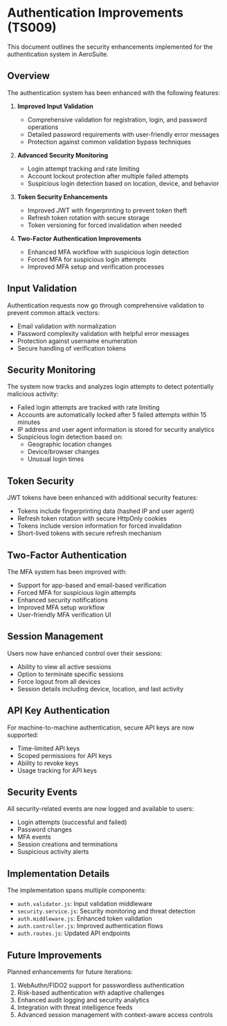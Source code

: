 # Authentication Improvements (TS009)

This document outlines the security enhancements implemented for the authentication system in AeroSuite.

## Overview

The authentication system has been enhanced with the following features:

1. **Improved Input Validation**
   - Comprehensive validation for registration, login, and password operations
   - Detailed password requirements with user-friendly error messages
   - Protection against common validation bypass techniques

2. **Advanced Security Monitoring**
   - Login attempt tracking and rate limiting
   - Account lockout protection after multiple failed attempts
   - Suspicious login detection based on location, device, and behavior

3. **Token Security Enhancements**
   - Improved JWT with fingerprinting to prevent token theft
   - Refresh token rotation with secure storage
   - Token versioning for forced invalidation when needed

4. **Two-Factor Authentication Improvements**
   - Enhanced MFA workflow with suspicious login detection
   - Forced MFA for suspicious login attempts
   - Improved MFA setup and verification processes

## Input Validation

Authentication requests now go through comprehensive validation to prevent common attack vectors:

- Email validation with normalization
- Password complexity validation with helpful error messages
- Protection against username enumeration
- Secure handling of verification tokens

## Security Monitoring

The system now tracks and analyzes login attempts to detect potentially malicious activity:

- Failed login attempts are tracked with rate limiting
- Accounts are automatically locked after 5 failed attempts within 15 minutes
- IP address and user agent information is stored for security analytics
- Suspicious login detection based on:
  - Geographic location changes
  - Device/browser changes
  - Unusual login times

## Token Security

JWT tokens have been enhanced with additional security features:

- Tokens include fingerprinting data (hashed IP and user agent)
- Refresh token rotation with secure HttpOnly cookies
- Tokens include version information for forced invalidation
- Short-lived tokens with secure refresh mechanism

## Two-Factor Authentication

The MFA system has been improved with:

- Support for app-based and email-based verification
- Forced MFA for suspicious login attempts
- Enhanced security notifications
- Improved MFA setup workflow
- User-friendly MFA verification UI

## Session Management

Users now have enhanced control over their sessions:

- Ability to view all active sessions
- Option to terminate specific sessions
- Force logout from all devices
- Session details including device, location, and last activity

## API Key Authentication

For machine-to-machine authentication, secure API keys are now supported:

- Time-limited API keys
- Scoped permissions for API keys
- Ability to revoke keys
- Usage tracking for API keys

## Security Events

All security-related events are now logged and available to users:

- Login attempts (successful and failed)
- Password changes
- MFA events
- Session creations and terminations
- Suspicious activity alerts

## Implementation Details

The implementation spans multiple components:

- `auth.validator.js`: Input validation middleware
- `security.service.js`: Security monitoring and threat detection
- `auth.middleware.js`: Enhanced token validation
- `auth.controller.js`: Improved authentication flows
- `auth.routes.js`: Updated API endpoints

## Future Improvements

Planned enhancements for future iterations:

1. WebAuthn/FIDO2 support for passwordless authentication
2. Risk-based authentication with adaptive challenges
3. Enhanced audit logging and security analytics
4. Integration with threat intelligence feeds
5. Advanced session management with context-aware access controls 
